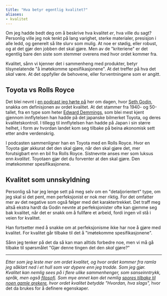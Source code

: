 ```yaml
---
title: "Hva betyr egentlig kvalitet?"
aliases:
- kvalitet
---
```

Om jeg hadde bedt deg om å beskrive hva kvalitet *er*, hva ville du sagt? Personlig ville jeg nok tenkt på lang varighet, sterke materialer, presisjon i alle ledd, og generelt så lite slurv som mulig. At noe er stødig, eller robust, og at det gjør den jobben det skal gjøre. Men av de "kriteriene" er det egentlig bare den siste som stemmer overens med hvor ordet kommer fra.

Kvalitet, sånn vi kjenner det i sammenheng med produkter, betyr tilsynelatende "å imøtekomme spesifikasjonene". At det treffer på hva det *skal* være. At det oppfyller de behovene, eller forventningene som er angitt.

## Toyota vs Rolls Royce
Det blei nevnt i [en podcast jeg hørte på](https://open.spotify.com/episode/5tdzZ1yUZMDiz2hulYsCD2?si=n5Bi3BcBRTe4wSFY9-7Llg&t=578&context=spotify%3Ashow%3A5qSUyCrk9KR69lEiXbjwXM) her om dagen, hvor [Seth Godin]([https://seths.blog](https://seths.blog/)), snakka om definisjonen av ordet kvalitet. At det stammer fra 1940- og 50-tallet, fra en type som heter [Edward Demmings](https://www.creativesafetysupply.com/articles/william-edwards-deming-the-father-of-quality-management/), som blei mest kjent gjennom innflytelsen han hadde på det japanske bilmerket Toyota, og deres kvalitetskontroll. I tillegg til innflytelsen han hadde på Japan i sin større helhet, i form av hvordan landet kom seg tilbake på beina økonomisk sett etter andre verdenskrig.

I podcasten sammenligner han en Toyota med en Rolls Royce. Hvor en Toyota gjør akkurat det den skal gjøre, når den skal gjøre det, mer forutsigbart enn en bil fra Rolls Royce. Sistnevnte anses mer som luksus enn *kvalitet*. Toyotaen gjør det du forventer at den skal gjøre. Den imøtekommer spesifikasjonene.

## Kvalitet som unnskyldning
Personlig så har jeg lenge sett på meg selv om en "detaljorientert" type, om jeg skal si det pent, men perfeksjonist er nok mer riktig. For det omfatter mer av det negative som også følger med det karaktertrekket. Det traff meg altså ekstra hardt da Godin nevnte at perfeksjonister ofte kan gjemme seg bak kvalitet, når det er snakk om å fullføre et arbeid, fordi ingen vil stå i veien for kvalitet.

Han fortsetter med å snakke om at perfeksjonisme ikke har noe å gjøre med kvalitet. For kvalitet går tilbake til det å "imøtekomme spesifikasjonene". 

Sånn jeg tenker på det da så kan man alltids forbedre noe, men vi må gå tilbake til spørsmålet "Gjør denne tingen det den *skal* gjøre?"

---
*Etter som jeg leste mer om ordet kvalitet, og hvor ordet kommer fra ramla jeg såklart ned i et hull som var dypere enn jeg trodde. Som jeg gjør. Kvalitet kan nemlig sees på i flere ulike sammenhenger, som sanseinntrykk, språk, men også [filosofi](https://snl.no/kvalitet_-_filosofi). Som mye annet kan det nemlig [spores tilbake til noen gamle grekere](https://en.wiktionary.org/wiki/quality), hvor ordet kvalitet betydde "Hvordan, hva slags",* hvor det da brukes for å definere egenskaper.